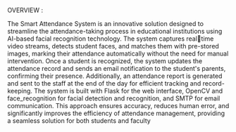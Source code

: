 OVERVIEW :

The Smart Attendance System is an innovative solution designed to streamline the attendance-taking
process in educational institutions using AI-based facial recognition technology. The system captures realtime video streams, detects student faces, and matches them with pre-stored images, marking their
attendance automatically without the need for manual intervention. Once a student is recognized, the system
updates the attendance record and sends an email notification to the student's parents, confirming their
presence. Additionally, an attendance report is generated and sent to the staff at the end of the day for
efficient tracking and record-keeping. The system is built with Flask for the web interface, OpenCV and
face_recognition for facial detection and recognition, and SMTP for email communication. This approach
ensures accuracy, reduces human error, and significantly improves the efficiency of attendance management, providing a seamless solution for both students and faculty
